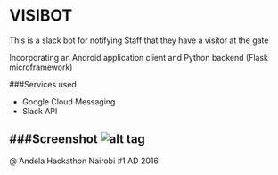# VISIBOT
This is a slack bot for notifying Staff that they have a visitor at the gate

Incorporating an Android application client and Python backend (Flask microframework)

###Services used
- Google Cloud Messaging
- Slack API

###Screenshot
![alt tag](http://www.techkenyans.org/jamii/stanmd/Screenshot%20visibot.png)
---
@ Andela Hackathon Nairobi #1
AD 2016